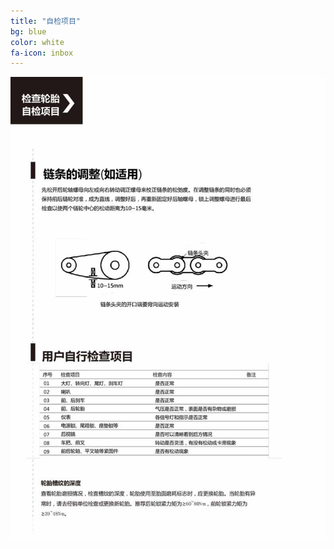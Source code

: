 ```yaml
---
title: "自检项目"
bg: blue
color: white
fa-icon: inbox
---
```


![image tooltip here](/img/images/7_01.jpg)